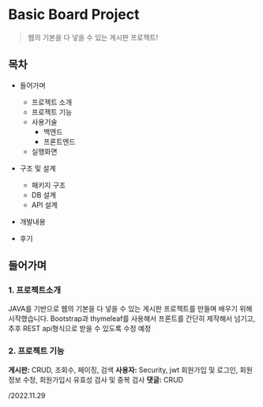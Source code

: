 # Basic Board Project
> 웹의 기본을 다 넣을 수 있는 게시판 프로젝트! 

## 목차
- 들어가며
  - 프로젝트 소개
  - 프로젝트 기능
  - 사용기술
    - 백엔드
    - 프론트엔드
  - 실행화면

- 구조 및 설계
  - 패키지 구조
  - DB 설계
  - API 설계

- 개발내용
- 후기


## 들어가며
### 1. 프로젝트소개
JAVA를 기반으로 웹의 기본을 다 넣을 수 있는 게시판 프로젝트를 만들며 배우기 위해 시작했습니다.
Bootstrap과 thymeleaf를 사용해서 프론트를 간단히 제작해서 넘기고, 추후 REST api형식으로 받을 수 있도록 수정 예정 
### 2. 프로젝트 기능
**게시판:** CRUD, 조회수, 페이징, 검색
**사용자:** Security, jwt 회원가입 및 로그인, 회원정보 수정, 회원가입시 유효성 검사 및 중복 검사
**댓글:** CRUD

/2022.11.29